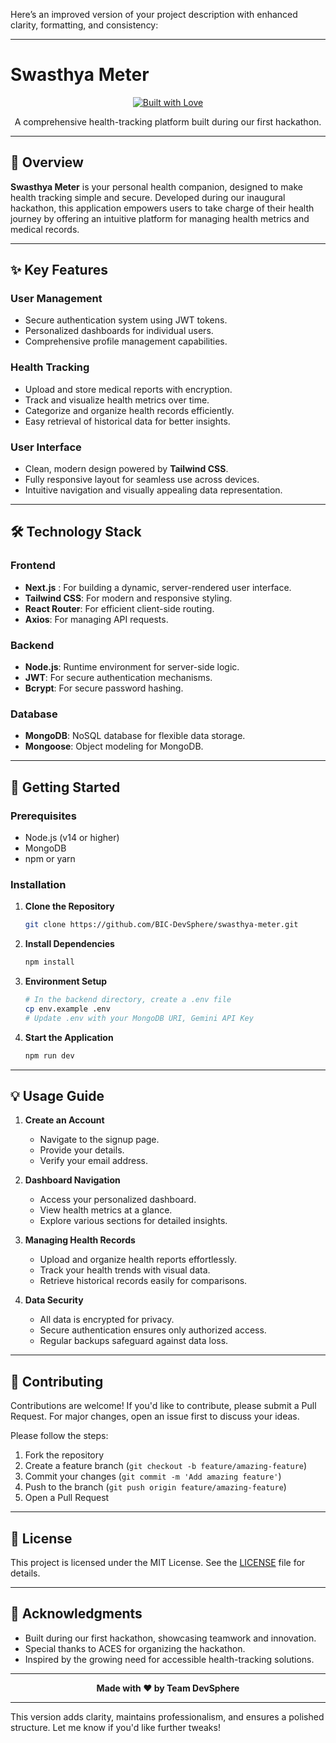 Here’s an improved version of your project description with enhanced clarity, formatting, and consistency:

---

# Swasthya Meter

<div align="center">

[![Built with Love](https://forthebadge.com/images/badges/built-with-love.svg)](https://github.com/aces-erc/aces_techfest_hackathon_v7_devsphere)

A comprehensive health-tracking platform built during our first hackathon.

</div>

---

## 🌟 Overview

**Swasthya Meter** is your personal health companion, designed to make health tracking simple and secure. Developed during our inaugural hackathon, this application empowers users to take charge of their health journey by offering an intuitive platform for managing health metrics and medical records.

---

## ✨ Key Features

### User Management

- Secure authentication system using JWT tokens.
- Personalized dashboards for individual users.
- Comprehensive profile management capabilities.

### Health Tracking

- Upload and store medical reports with encryption.
- Track and visualize health metrics over time.
- Categorize and organize health records efficiently.
- Easy retrieval of historical data for better insights.

### User Interface

- Clean, modern design powered by **Tailwind CSS**.
- Fully responsive layout for seamless use across devices.
- Intuitive navigation and visually appealing data representation.

---

## 🛠️ Technology Stack

### Frontend

- **Next.js** : For building a dynamic, server-rendered user interface.
- **Tailwind CSS**: For modern and responsive styling.
- **React Router**: For efficient client-side routing.
- **Axios**: For managing API requests.

### Backend

- **Node.js**: Runtime environment for server-side logic.
- **JWT**: For secure authentication mechanisms.
- **Bcrypt**: For secure password hashing.

### Database

- **MongoDB**: NoSQL database for flexible data storage.
- **Mongoose**: Object modeling for MongoDB.

---

## 🚀 Getting Started

### Prerequisites

- Node.js (v14 or higher)
- MongoDB
- npm or yarn

### Installation

1. **Clone the Repository**

   ```bash
   git clone https://github.com/BIC-DevSphere/swasthya-meter.git
   ```

2. **Install Dependencies**

   ```bash
   npm install
   ```

3. **Environment Setup**

   ```bash
   # In the backend directory, create a .env file
   cp env.example .env
   # Update .env with your MongoDB URI, Gemini API Key
   ```

4. **Start the Application**

   ```bash
   npm run dev
   ```

---

## 💡 Usage Guide

1. **Create an Account**

   - Navigate to the signup page.
   - Provide your details.
   - Verify your email address.

2. **Dashboard Navigation**

   - Access your personalized dashboard.
   - View health metrics at a glance.
   - Explore various sections for detailed insights.

3. **Managing Health Records**

   - Upload and organize health reports effortlessly.
   - Track your health trends with visual data.
   - Retrieve historical records easily for comparisons.

4. **Data Security**

   - All data is encrypted for privacy.
   - Secure authentication ensures only authorized access.
   - Regular backups safeguard against data loss.

---

## 🤝 Contributing

Contributions are welcome! If you'd like to contribute, please submit a Pull Request. For major changes, open an issue first to discuss your ideas.

Please follow the steps:

1. Fork the repository
2. Create a feature branch (`git checkout -b feature/amazing-feature`)
3. Commit your changes (`git commit -m 'Add amazing feature'`)
4. Push to the branch (`git push origin feature/amazing-feature`)
5. Open a Pull Request

---

## 📝 License

This project is licensed under the MIT License. See the [LICENSE](LICENSE) file for details.

---

## 🌟 Acknowledgments

- Built during our first hackathon, showcasing teamwork and innovation.
- Special thanks to ACES for organizing the hackathon.
- Inspired by the growing need for accessible health-tracking solutions.

---

<div align="center">

**Made with ❤️ by Team DevSphere**

</div>

---

This version adds clarity, maintains professionalism, and ensures a polished structure. Let me know if you'd like further tweaks!